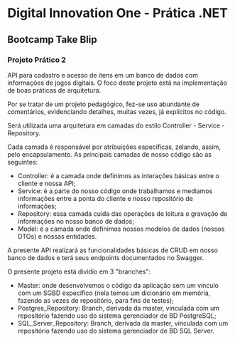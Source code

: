 # Digital Innovation One - Prática .NET

## Bootcamp Take Blip

### Projeto Prático 2

API para cadastro e acesso de itens em um banco de dados com informações de jogos digitais. O foco deste projeto está na implementação de boas práticas de arquitetura.

Por se tratar de um projeto pedagógico, fez-se uso abundante de comentários, evidenciando detalhes, muitas vezes, já explícitos no código.

Será utilizada uma arquitetura em camadas do estilo Controller - Service - Repository.

Cada camada  é responsável por atribuições específicas, zelando, assim, pelo encapsulamento. As principais camadas de nosso código são as seguintes:
 - Controller: é a camada onde definimos as interações básicas entre o cliente e nossa API;
 - Service: é a parte do nosso código onde trabalhamos e mediamos informações entre a ponta do cliente e nosso repositório de informações;
 - Repository: essa camada cuida das operações de leitura e gravação de informações no nosso banco de dados;
 - Model: é a camada onde definimos nossos modelos de dados (nossos DTOs) e nossas entidades.
 
A presente API realizará as funcionalidades básicas de CRUD em nosso banco de dados e terá seus endpoints documentados no Swagger.

O presente projeto está dividio em 3 "branches":
 - Master: onde desenvolvemos o código da aplicação sem um vínculo com um SGBD específico (nela temos um dicionário em memória, fazendo as vezes de repositório, para fins de testes);
 - Postgres_Repository: Branch, derivada da master, vinculada com um repositório fazendo uso do sistema gerenciador de BD PostgreSQL;
 - SQL_Server_Repository: Branch, derivada da master, vinculada com um repositório fazendo uso do sistema gerenciador de BD SQL Server.

